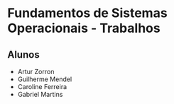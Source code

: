 # Fundamentos de Sistemas Operacionais - Trabalhos

## Alunos

- Artur Zorron
- Guilherme Mendel
- Caroline Ferreira
- Gabriel Martins